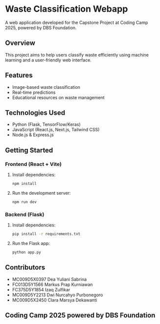 # Waste Classification Webapp

A web application developed for the Capstone Project at Coding Camp 2025, powered by DBS Foundation.

## Overview

This project aims to help users classify waste efficiently using machine learning and a user-friendly web interface.

## Features

- Image-based waste classification
- Real-time predictions
- Educational resources on waste management

## Technologies Used

- Python (Flask, TensorFlow/Keras)
- JavaScript (React.js, Next.js, Tailwind CSS)
- Node.js & Express.js

## Getting Started

### Frontend (React + Vite)

1. Install dependencies:
    ```bash
    npm install
    ```
2. Run the development server:
    ```bash
    npm run dev
    ```

### Backend (Flask)

1. Install dependencies:
    ```bash
    pip install -r requirements.txt
    ```
2. Run the Flask app:
    ```bash
    python app.py
    ```

## Contributors

- MC009D5X0397 Dea Yuliani Sabrina
- FC013D5Y1566 Markus Prap Kurniawan
- FC375D5Y1854 Izaq Zulfikar
- MC009D5Y2213 Dwi Nurcahyo Purbonegoro
- MC009D5X2450 Clara Marsya Dekawanti

## Coding Camp 2025 powered by DBS Foundation